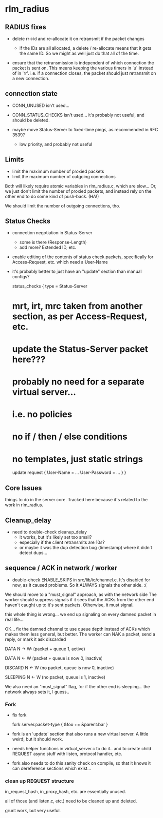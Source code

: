 # rlm_radius

## RADIUS fixes

* delete rr->id and re-allocate it on retransmit if the packet changes
  * if the IDs are all allocated, a delete / re-allocate means that it
    gets the same ID.  So we might as well just do that all of the time.

* ensure that the retransmission is independent of which connection
  the packet is sent on.  This means keeping the various timers in 'u'
  instead of in 'rr'.  i.e. if a connection closes, the packet should
  just retransmit on a new connection.

## connection state

* CONN_UNUSED isn't used...

* CONN_STATUS_CHECKS isn't used... it's probably not useful, and
  should be deleted.

* maybe move Status-Server to fixed-time pings, as recommended in RFC 3539?
  * low priority, and probably not useful

## Limits

* limit the maximum number of proxied packets
* limit the maximum number of outgoing connections

Both will likely require atomic variables in rlm_radius.c, which are
slow...  Or, we just don't limit the number of proxied packets, and
instead rely on the other end to do some kind of push-back.  (HA!)

We should limit the number of outgoing connections, tho.

## Status Checks
    
* connection negotiation in Status-Server
  * some is there (Response-Length)
  * add more?  Extended ID, etc.

* enable editing of the contents of status check packets, specifically
  for Access-Request, etc. which need a User-Name

* it's probably better to just have an "update" section than manual
  configs?

    status_checks {
	type = Status-Server 
	# mrt, irt, mrc taken from another section, as per Access-Request, etc.
	
	# update the Status-Server packet here???
	# probably no need for a separate virtual server...
	# i.e. no policies
	# no if / then / else conditions
	# no templates, just static strings
	update request {
		User-Name = ...
		User-Password = ...
	}
    }


## Core Issues

things to do in the server core.  Tracked here because it's related to
the work in rlm_radius.

## Cleanup_delay

* need to double-check cleanup_delay
  * it works, but it's likely set too small?
  * especially if the client retransmits are 10s?
  * or maybe it was the dup detection bug (timestamp) where it didn't detect dups...

## sequence / ACK in network / worker

* double-check ENABLE_SKIPS in src/lib/io/channel.c.  It's disabled
  for now, as it caused problems.  So it ALWAYS signals the other side. :(

We should move to a "must_signal" approach, as with the network side
The worker should suppress signals if it sees that the ACKs from the
other end haven't caught up to it's sent packets.  Otherwise, it must
signal.

this whole thing is wrong... we end up signaling on every damned packet in real life...

OK... fix the damned channel to use queue depth instead of ACKs
which makes them less general, but better.  The worker can NAK a packet, send a reply, or mark it ask discarded

DATA		N -> W: (packet + queue 1, active)

DATA		N <- W (packet + queue is now 0, inactive)

DISCARD		N <- W (no packet, queue is now 0, inactive)

SLEEPING	N <- W (no packet, queue is 1, inactive)

We also need an "must_signal" flag, for if the other end is
sleeping... the network always sets it, I guess..

### Fork

* fix fork

    fork server.packet-type {
        &foo += &parent:bar
    }

* fork is an 'update' section that also runs a new virtual server.  A
  little weird, but it should work.

* needs helper functions in virtual_server.c to do it.. and to create
  child REQUEST async stuff with listen, protocol handler, etc.

* fork also needs to do this sanity check on compile, so that it knows
  it can dereference sections which exist...

### clean up REQUEST structure

in_request_hash, in_proxy_hash, etc. are essentially unused.

all of those (and listen.c, etc.) need to be cleaned up and deleted.

grunt work, but very useful.

